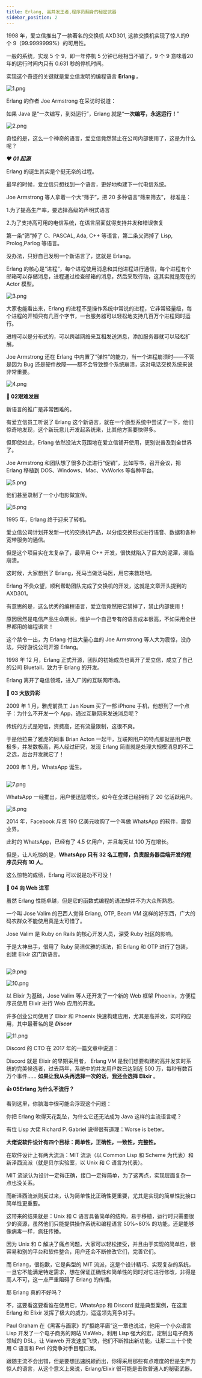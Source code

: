 ```yaml
---
title: Erlang, 高并发王者,程序员翻身的秘密武器
sidebar_position: 2
---
```


1998 年，爱立信推出了一款著名的交换机 AXD301, 这款交换机实现了惊人的9 个 9（99.9999999%）的可用性。

一般的系统，实现 5 个 9，即一年停机 5 分钟已经相当不错了，9 个 9 意味着20 年的运行时间内只有 0.631 秒的停机时间。

实现这个奇迹的关键就是爱立信发明的编程语言 **Erlang** 。

![1.png](http://dgiot-1253666439.cos.ap-shanghai-fsi.myqcloud.com/shuwa_tech/zh/backend/erlang/1.png)

Erlang 的作者 Joe Armstrong 在采访时说道：

如果 Java 是“一次编写，到处运行”，Erlang 就是“**一次编写，永远运行！**”

![2.png](http://dgiot-1253666439.cos.ap-shanghai-fsi.myqcloud.com/shuwa_tech/zh/backend/erlang/2.png)

奇怪的是，这么一个神奇的语言，爱立信竟然禁止在公司内部使用了，这是为什么呢？

*****❤️ 0**1 起源***

Erlang 的诞生其实是个挺无奈的过程。

最早的时候，爱立信只想找到一个语言，更好地构建下一代电信系统。

Joe Armstrong 等人拿着一个大“筛子”，把 20 多种语言“筛来筛去”， 标准是：

1.为了提高生产率，要选择高级的声明式语言

2.为了支持高可用的电信系统，在语言层面就得支持并发和错误恢复

第一条“筛”掉了 C、PASCAL, Ada, C++ 等语言，第二条又筛掉了 Lisp, Prolog,Parlog 等语言。

没办法，只好自己发明一个新语言了，这就是 Erlang。

Erlang 的核心是“进程”，每个进程使用消息和其他进程进行通信，每个进程有个邮箱可以存储消息，进程通过检查邮箱的消息，然后采取行动，这其实就是现在的 Actor 模型。

![3.png](http://dgiot-1253666439.cos.ap-shanghai-fsi.myqcloud.com/shuwa_tech/zh/backend/erlang/3.png)

大家也能看出来，Erlang 的进程不是操作系统中常说的进程，它非常轻量级，每个进程的开销只有几百个字节，一台服务器可以轻松地支持几百万个进程同时运行。

进程可以是分布式的，可以跨越网络来互相发送消息，添加服务器就可以轻松扩展。

Joe Armstrong 还在 Erlang 中内置了“弹性”的能力，当一个进程崩溃时——不管是因为 Bug 还是硬件故障——都不会导致整个系统崩溃，这对电话交换系统来说非常重要。

![4.png](http://dgiot-1253666439.cos.ap-shanghai-fsi.myqcloud.com/shuwa_tech/zh/backend/erlang/4.png)

**👀️ 02艰难发展**

新语言的推广是非常困难的。

有爱立信员工听说了 Erlang 这个新语言，就在一个原型系统中尝试了一下，他们惊奇地发现，这个新玩意儿开发起系统来，比其他方案要快得多。

但即使如此，Erlang 依然没法大范围地在爱立信铺开使用，更别说普及到全世界了。

Joe Armstrong 和团队想了很多办法进行“促销”，比如写书，召开会议，把 Erlang 移植到 DOS、Windows、Mac、VxWorks 等各种平台。

![5.png](http://dgiot-1253666439.cos.ap-shanghai-fsi.myqcloud.com/shuwa_tech/zh/backend/erlang/5.png)

他们甚至录制了一个小电影做宣传。

![6.png](http://dgiot-1253666439.cos.ap-shanghai-fsi.myqcloud.com/shuwa_tech/zh/backend/erlang/6.png)

1995 年，Erlang 终于迎来了转机。

爱立信公司计划开发新一代的交换机产品，以分组交换形式进行语音、数据和各种宽带服务的通信。

但是这个项目实在太复杂了，最早用 C++ 开发，很快就陷入了巨大的泥潭，濒临崩溃。

这时候，大家想到了 Erlang，死马当做活马医，用它来救场吧。

Erlang 不负众望，顺利帮助团队完成了交换机的开发，这就是文章开头提到的 AXD301。

有意思的是，这么优秀的编程语言，爱立信竟然把它禁掉了，禁止内部使用！

原因居然是电信产品生命期长，维护一个自己专有的语言成本很高，不如采用全世界都用的编程语言！

这个禁令一出，为 Erlang 付出大量心血的 Joe Armstrong 等人大为震惊，没办法，只好游说公司开源 Erlang。

1998 年 12 月，Erlang 正式开源，团队的初始成员也离开了爱立信，成立了自己的公司 Bluetail，致力于 Erlang 的开发。

Erlang 离开了电信领域，进入广阔的互联网市场。

**🚀️ 03 大放异彩**

2009 年 1 月，雅虎前员工 Jan Koum 买了一部 iPhone 手机，他想到了一个点子：为什么不开发一个 App，通过互联网来发送消息呢？

传统的方式是短信，资费高，还有流量限制，这很不爽。

于是他拉来了雅虎的同事 Brian Acton 一起干，互联网用户的特点那就是用户数极多，并发数极高，两人经过研究，发现 Erlang 简直就是处理大规模消息的不二之选，后台开发就它了！

2009 年 1 月，WhatsApp 诞生。

```

```

![7.png](http://dgiot-1253666439.cos.ap-shanghai-fsi.myqcloud.com/shuwa_tech/zh/backend/erlang/7.png)

WhatsApp 一经推出，用户便迅猛增长，如今在全球已经拥有了 20 亿活跃用户。

![8.png](http://dgiot-1253666439.cos.ap-shanghai-fsi.myqcloud.com/shuwa_tech/zh/backend/erlang/8.png)

2014 年，Facebook 斥资 190 亿美元收购了一个叫做 WhatsApp 的软件，震惊业界。

此时的 WhatsApp，已经有了 4.5 亿用户，并且每天以 100 万在增长。

但是，让人吃惊的是，**WhatsApp 只有 32 名工程师，负责服务器后端开发的程序员只有 10 人**。

这么惊艳的成绩，Erlang 可以说是功不可没！

**🎉️ 04 向 Web 进军**

虽然 Erlang 性能卓越，但是它的函数式编程的语法却并不为大众所熟悉。

一个叫 Jose Valim 的巴西人觉得 Erlang, OTP, Beam VM 这样的好东西，广大的码农群众不能使用真是太可惜了。

Jose Valim 是 Ruby on Rails 的核心开发人员，深受 Ruby 社区的影响。

于是大神出手，借用了 Ruby 简洁优雅的语法，把 Erlang 和 OTP 进行了包装，创建 Elixir 这门新语言。

```

```

![9.png](http://dgiot-1253666439.cos.ap-shanghai-fsi.myqcloud.com/shuwa_tech/zh/backend/erlang/9.png)

![10.png](http://dgiot-1253666439.cos.ap-shanghai-fsi.myqcloud.com/shuwa_tech/zh/backend/erlang/10.png)

以 Elixir 为基础，Jose Valim 等人还开发了一个新的 Web 框架 Phoenix，方便程序员使用 Elixir 进行 Web 应用的开发。

许多创业公司使用了 Elixir 和 Phoenix 快速构建应用，尤其是高并发，实时的应用，其中最著名的是 *******Discor*******

![11.png](http://dgiot-1253666439.cos.ap-shanghai-fsi.myqcloud.com/shuwa_tech/zh/backend/erlang/11.png)

Discord 的 CTO 在 2017 年的一篇文章中说道：

Discord 就是 Elixir 的早期采用者， Erlang VM 是我们想要构建的高并发实时系统的完美候选者，过去两年，系统中的并发用户数已达到近 500 万，每秒有数百万个事件......  **如果让我从头再选择一次的话，我还会选择 Elixir** 。

**👍  05Erlang 为什么不流行？**

看到这里，你脑海中很可能会浮现这个问题：

你把 Erlang 吹得天花乱坠，为什么它还无法成为 Java 这样的主流语言呢？

有位 Lisp 大佬 Richard P. Gabriel 说得很有道理：Worse is better。

**大佬说软件设计有四个目标：简单性，正确性，一致性，完整性。**

在软件设计上有两大流派：MIT 流派（以 Common Lisp 和 Scheme 为代表）和新泽西流派（就是贝尔实验室，以 Unix 和 C 语言为代表）。

MIT 流派认为设计一定得正确，接口一定得简单，为了这两点，实现层面复杂一点也没关系。

而新泽西流派则反过来，认为简单性比正确性更重要，尤其是实现的简单性比接口简单性更重要。

这带来的结果就是：Unix 和 C 语言具备简单的结构，易于移植，运行时只需要很少的资源，虽然他们只能提供操作系统和编程语言 50%~80% 的功能，还是能够像病毒一样，疯狂传播。

因为 Unix 和 C 解决了痛点问题，大家可以轻松接受，并且由于实现的简单性，很容易和别的平台和软件整合，用户还会不断修改它们，完善它们。

而 Erlang，很抱歉，它是典型的 MIT 流派，这是个设计精巧、实现复杂的系统，一旦它不能满足特定需求，想在保证正确性和简单性的同时对它进行修改，非得是高人不可，这一点严重阻碍了 Erlang 的传播。

那 Erlang 真的不好吗？

不，这要看这要看谁在使用它，WhatsApp 和 Discord 就是典型案例，在这里 Erlang 和 Elixir 发挥了极大的威力，遥遥领先竞争对手。

Paul Graham 在《黑客与画家》的“拒绝平庸”这一章也说过，他用一个小众语言 Lisp 开发了一个电子商务的网站 ViaWeb，利用 Lisp 强大的宏，定制出电子商务领域的 DSL，让 Viaweb 开发速度飞快，他们不断推出新功能，让那二三十个使用 C 语言和 Perl 的竞争对手目瞪口呆。

跟随主流不会出错，但是要想迅速脱颖而出，你得采用那些有点难度的但是生产力惊人的语言，从这个意义上来说，Erlang/Elixir 很可能是击败普通人的秘密武器。